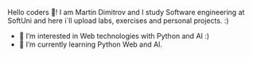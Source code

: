 

Hello coders 👋! I am Martin Dimitrov and I study Software engineering at SoftUni and here i`ll upload labs, exercises and personal projects. :)
- 👀 I’m interested in Web technologies with Python and AI :)
- 🌱 I’m currently learning Python Web and AI.

